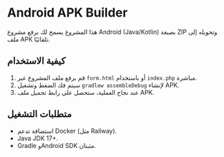 # Android APK Builder

هذا المشروع يسمح لك برفع مشروع Android (Java/Kotlin) بصيغة ZIP وتحويله إلى ملف APK تلقائيًا.

## كيفية الاستخدام
1. قم برفع ملف المشروع عبر `form.html` أو باستخدام `index.php` مباشرة.
2. سيتم فك الضغط وتشغيل `gradlew assembleDebug` لإنشاء APK.
3. عند نجاح العملية، ستحصل على رابط تحميل ملف APK.

## متطلبات التشغيل
- استضافة تدعم Docker (مثل Railway).
- Java JDK 17+.
- Gradle وAndroid SDK مثبتان.
